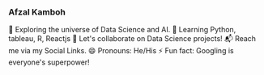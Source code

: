 ### Afzal Kamboh

🔭 Exploring the universe of Data Science and AI.
🌱 Learning Python, tableau, R, Reactjs
👯 Let's collaborate on Data Science projects!
📬 Reach me via my Social Links.
😄 Pronouns: He/His
⚡ Fun fact: Googling is everyone's superpower!


